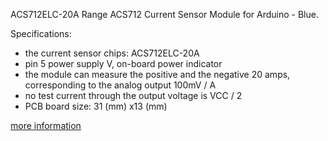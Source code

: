 ACS712ELC-20A Range ACS712 Current Sensor Module for Arduino - Blue.

Specifications:
- the current sensor chips: ACS712ELC-20A
- pin 5 power supply V, on-board power indicator
- the module can measure the positive and the negative 20 amps, corresponding to the analog output 100mV / A
- no test current through the output voltage is VCC / 2
- PCB board size: 31 (mm) x13 (mm)

[more information](https://www.zeronetechbd.com/uploads/document/documentiOQ8rVw0ZG1562919872.pdf)
